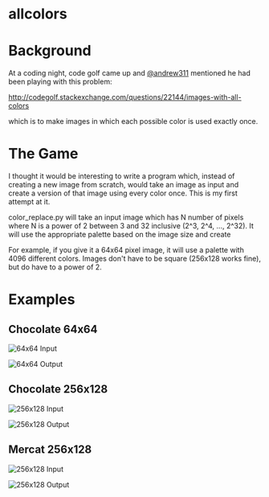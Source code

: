 allcolors
=========

# Background

At a coding night, code golf came up and [@andrew311](http://www.twitter.com/andrew311) mentioned he had been
playing with this problem:

http://codegolf.stackexchange.com/questions/22144/images-with-all-colors

which is to make images in which each possible color is used exactly once.


# The Game

I thought it would be interesting to write a program which, instead of creating
a new image from scratch, would take an image as input and create a version 
of that image using every color once.  This is my first attempt at it.

color_replace.py will take an input image which has N number of pixels where
N is a power of 2 between 3 and 32 inclusive (2^3, 2^4, ..., 2^32).  It will
use the appropriate palette based on the image size and create 

For example, if you give it a 64x64 pixel image, it will use a palette with
4096 different colors.  Images don't have to be square (256x128 works fine),
but do have to a power of 2.


# Examples

## Chocolate 64x64
![64x64 Input](https://raw.github.com/drewvolpe/codegames/master/allcolors/images/tasty_64x64.png)

![64x64 Output](https://raw.github.com/drewvolpe/codegames/master/allcolors/images/tasty_64x64_out.png)


## Chocolate 256x128
![256x128 Input](https://raw.github.com/drewvolpe/codegames/master/allcolors/images/tasty_256x128.png)

![256x128 Output](https://raw.github.com/drewvolpe/codegames/master/allcolors/images/tasty_256x128_out.png)


## Mercat 256x128
![256x128 Input](https://raw.github.com/drewvolpe/codegames/master/allcolors/images/mercat_128x256.png)

![256x128 Output](https://raw.github.com/drewvolpe/codegames/master/allcolors/images/mercat_128x256_out.png)
